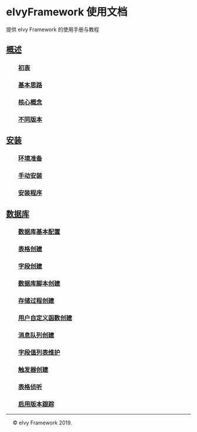 # eIvyFramework 使用文档

提供 eIvy Framework 的使用手册与教程

## [概述](Chapter01/Index.html)

### &emsp;&emsp;[初衷](Chapter01/Sec01.html)

### &emsp;&emsp;[基本思路](Chapter01/Sec02.html)

### &emsp;&emsp;[核心概念](Chapter01/Sec03.html)  

### &emsp;&emsp;[不同版本](Chapter01/Sec04.html)

## [安装](Chapter02/Index.html)

### &emsp;&emsp;[环境准备](Chapter02/Sec01.html)

### &emsp;&emsp;[手动安装](Chapter02/Sec02.html)

### &emsp;&emsp;[安装程序](Chapter02/Sec03.html)

## [数据库](Chapter03/Index.html)

### &emsp;&emsp;[数据库基本配置](Chapter03/Sec01.html)

### &emsp;&emsp;[表格创建](Chapter03/Sec02.html)

### &emsp;&emsp;[字段创建](Chapter03/Sec03.html)

### &emsp;&emsp;[数据库脚本创建](Chapter03/Sec04.html)

### &emsp;&emsp;[存储过程创建](Chapter03/Sec05.html)

### &emsp;&emsp;[用户自定义函数创建](Chapter03/Sec06.html)

### &emsp;&emsp;[消息队列创建](Chapter03/Sec07.html)

### &emsp;&emsp;[字段值列表维护](Chapter03/Sec08.html)

### &emsp;&emsp;[触发器创建](Chapter03/Sec09.html)

### &emsp;&emsp;[表格侦听](Chapter03/Sec10.html)

### &emsp;&emsp;[启用版本跟踪](Chapter03/Sec11.html)

---
&emsp; &copy; eIvy Framework 2019.
